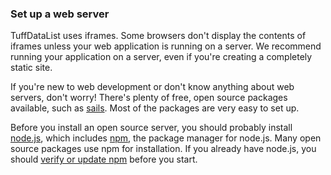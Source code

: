 <a name="Set-up-a-web-server"></a>
### Set up a web server

TuffDataList uses iframes. Some browsers don't display the contents of iframes unless your web application
is running on a server.
We recommend running your application on a server, even if you're creating a completely static site.

If you're new to web development or don't know anything about web servers, don't worry!
There's plenty of free, open source packages available, such as
<a href="http://sailsjs.org/get-started" target="_blank">sails</a>.
Most of the packages are very easy to set up.

Before you install an open source server, you should probably install
<a href="https://nodejs.org/en/download/" target="_blank">node.js</a>, which includes
<a href="https://www.npmjs.com/" target="_blank">npm</a>, the package manager for node.js.
Many open source packages use npm for installation. If you already have node.js, you should
<a href="https://docs.npmjs.com/getting-started/installing-node" target="_blank">verify or update npm</a>
before you start.